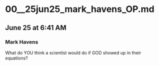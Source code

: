 # 00__25jun25_mark_havens_OP.md 
## June 25 at 6:41 AM
### Mark Havens

What do YOU think a scientist would do if GOD showed up in their equations?
